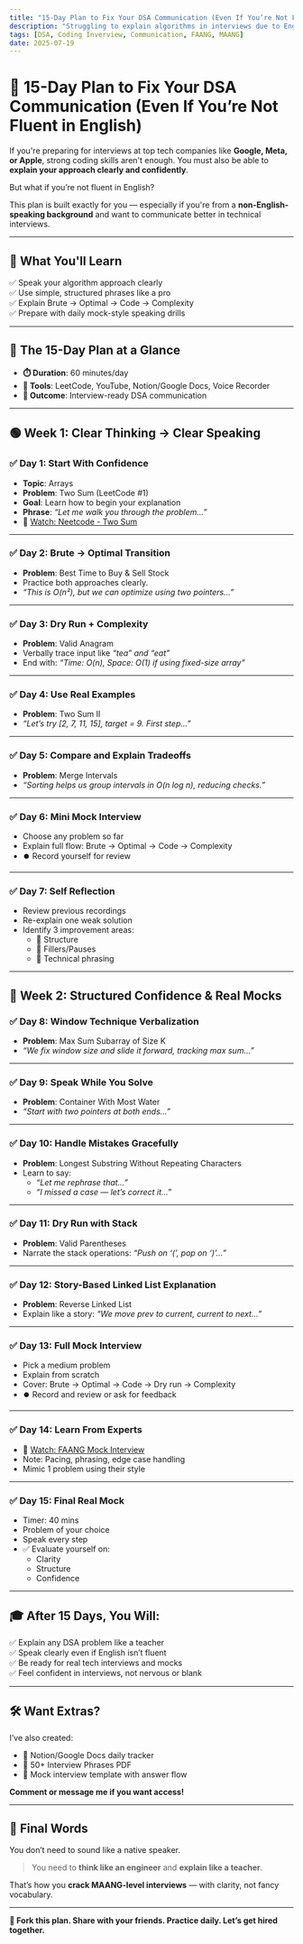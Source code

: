 ```yaml
---
title: "15-Day Plan to Fix Your DSA Communication (Even If You’re Not Fluent in English)"
description: "Struggling to explain algorithms in interviews due to English fluency? This 15-day plan helps you speak clearly, explain DSA confidently, and crack interviews at Google, Meta, Apple, and beyond."
tags: [DSA, Coding Inverview, Communication, FAANG, MAANG]
date: 2025-07-19
---
```


# 🧠 15-Day Plan to Fix Your DSA Communication (Even If You’re Not Fluent in English)

If you're preparing for interviews at top tech companies like **Google, Meta, or Apple**, strong coding skills aren't enough. You must also be able to **explain your approach clearly and confidently**.

But what if you’re not fluent in English?

This plan is built exactly for you — especially if you're from a **non-English-speaking background** and want to communicate better in technical interviews.

---

## 🎯 What You'll Learn

✅ Speak your algorithm approach clearly  
✅ Use simple, structured phrases like a pro  
✅ Explain Brute → Optimal → Code → Complexity  
✅ Prepare with daily mock-style speaking drills

---

## 📅 The 15-Day Plan at a Glance

- **⏱️ Duration**: 60 minutes/day  
- **🧰 Tools**: LeetCode, YouTube, Notion/Google Docs, Voice Recorder  
- **🎯 Outcome**: Interview-ready DSA communication

---

## 🟢 Week 1: Clear Thinking → Clear Speaking

### ✅ Day 1: Start With Confidence
- **Topic**: Arrays  
- **Problem**: Two Sum (LeetCode #1)  
- **Goal**: Learn how to begin your explanation  
- **Phrase**: _“Let me walk you through the problem…”_  
- 🎥 [Watch: Neetcode - Two Sum](https://youtu.be/KLlXCFG5TnA)

---

### ✅ Day 2: Brute → Optimal Transition
- **Problem**: Best Time to Buy & Sell Stock  
- Practice both approaches clearly.  
- _“This is O(n²), but we can optimize using two pointers…”_

---

### ✅ Day 3: Dry Run + Complexity
- **Problem**: Valid Anagram  
- Verbally trace input like _“tea” and “eat”_  
- End with: _“Time: O(n), Space: O(1) if using fixed-size array”_

---

### ✅ Day 4: Use Real Examples
- **Problem**: Two Sum II  
- _“Let’s try [2, 7, 11, 15], target = 9. First step…”_

---

### ✅ Day 5: Compare and Explain Tradeoffs
- **Problem**: Merge Intervals  
- _“Sorting helps us group intervals in O(n log n), reducing checks.”_

---

### ✅ Day 6: Mini Mock Interview
- Choose any problem so far  
- Explain full flow: Brute → Optimal → Code → Complexity  
- ⏺️ Record yourself for review

---

### ✅ Day 7: Self Reflection
- Review previous recordings  
- Re-explain one weak solution  
- Identify 3 improvement areas:
  - 🎯 Structure
  - 🎯 Fillers/Pauses
  - 🎯 Technical phrasing

---

## 🔵 Week 2: Structured Confidence & Real Mocks

### ✅ Day 8: Window Technique Verbalization
- **Problem**: Max Sum Subarray of Size K  
- _“We fix window size and slide it forward, tracking max sum…”_

---

### ✅ Day 9: Speak While You Solve
- **Problem**: Container With Most Water  
- _“Start with two pointers at both ends…”_

---

### ✅ Day 10: Handle Mistakes Gracefully
- **Problem**: Longest Substring Without Repeating Characters  
- Learn to say:  
  - _“Let me rephrase that…”_  
  - _“I missed a case — let’s correct it…”_

---

### ✅ Day 11: Dry Run with Stack
- **Problem**: Valid Parentheses  
- Narrate the stack operations: _“Push on ‘(’, pop on ‘)’…”_

---

### ✅ Day 12: Story-Based Linked List Explanation
- **Problem**: Reverse Linked List  
- Explain like a story: _“We move prev to current, current to next…”_

---

### ✅ Day 13: Full Mock Interview
- Pick a medium problem  
- Explain from scratch  
- Cover: Brute → Optimal → Code → Dry run → Complexity  
- ⏺️ Record and review or ask for feedback

---

### ✅ Day 14: Learn From Experts
- 🎥 [Watch: FAANG Mock Interview](https://youtu.be/pD95bRrsPOM)  
- Note: Pacing, phrasing, edge case handling  
- Mimic 1 problem using their style

---

### ✅ Day 15: Final Real Mock
- Timer: 40 mins  
- Problem of your choice  
- Speak every step  
- ✅ Evaluate yourself on:
  - Clarity
  - Structure
  - Confidence

---

## 🎓 After 15 Days, You Will:

✅ Explain any DSA problem like a teacher  
✅ Speak clearly even if English isn’t fluent  
✅ Be ready for real tech interviews and mocks  
✅ Feel confident in interviews, not nervous or blank

---

## 🛠️ Want Extras?

I’ve also created:
- 📝 Notion/Google Docs daily tracker  
- 📄 50+ Interview Phrases PDF  
- 🎤 Mock interview template with answer flow

**Comment or message me if you want access!**

---

## 🚀 Final Words

You don’t need to sound like a native speaker.

> You need to **think like an engineer** and **explain like a teacher**.

That’s how you **crack MAANG-level interviews** — with clarity, not fancy vocabulary.

---

**🔁 Fork this plan. Share with your friends. Practice daily. Let’s get hired together.**

